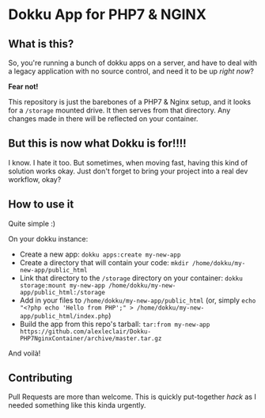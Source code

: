# Dokku App for PHP7 & NGINX
## What is this?
So, you're running a bunch of dokku apps on a server, and have to deal with a legacy application with no source control, and need it to be up _right now_?

**Fear not!** 

This repository is just the barebones of a PHP7 & Nginx setup, and it looks for a `/storage` mounted drive. It then serves from that directory.
Any changes made in there will be reflected on your container.

## But this is now what Dokku is for!!!!
I know. I hate it too. But sometimes, when moving fast, having this kind of solution works okay. Just don't forget to bring your project into a real dev workflow, okay?

## How to use it
Quite simple :)

On your dokku instance: 

- Create a new app: `dokku apps:create my-new-app`
- Create a directory that will contain your code: `mkdir /home/dokku/my-new-app/public_html`
- Link that directory to the `/storage` directory on your container: `dokku storage:mount my-new-app /home/dokku/my-new-app/public_html:/storage`
- Add in your files to `/home/dokku/my-new-app/public_html` (or, simply `echo "<?php echo 'Hello from PHP';" > /home/dokku/my-new-app/public_html/index.php`)
- Build the app from this repo's tarball: `tar:from my-new-app https://github.com/alexleclair/Dokku-PHP7NginxContainer/archive/master.tar.gz`

And voilà!

## Contributing
Pull Requests are more than welcome. This is quickly put-together _hack_ as I needed something like this kinda urgently.
